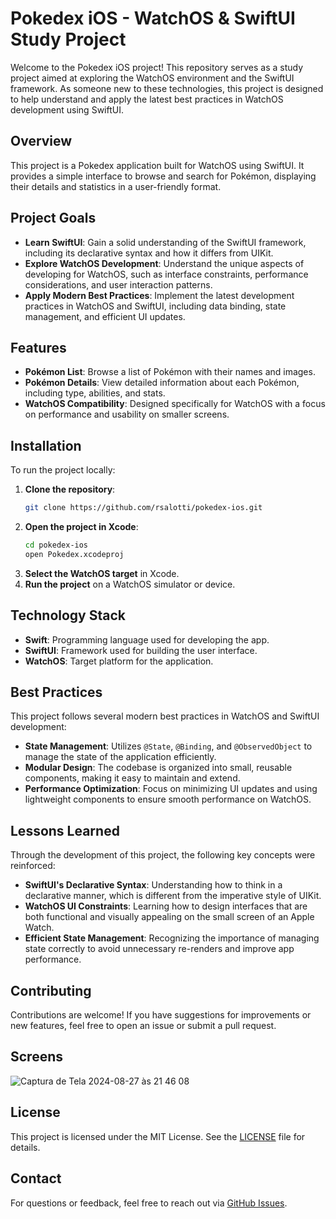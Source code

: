 
# Pokedex iOS - WatchOS & SwiftUI Study Project

Welcome to the Pokedex iOS project! This repository serves as a study project aimed at exploring the WatchOS environment and the SwiftUI framework. As someone new to these technologies, this project is designed to help understand and apply the latest best practices in WatchOS development using SwiftUI.

## Overview

This project is a Pokedex application built for WatchOS using SwiftUI. It provides a simple interface to browse and search for Pokémon, displaying their details and statistics in a user-friendly format.

## Project Goals

- **Learn SwiftUI**: Gain a solid understanding of the SwiftUI framework, including its declarative syntax and how it differs from UIKit.
- **Explore WatchOS Development**: Understand the unique aspects of developing for WatchOS, such as interface constraints, performance considerations, and user interaction patterns.
- **Apply Modern Best Practices**: Implement the latest development practices in WatchOS and SwiftUI, including data binding, state management, and efficient UI updates.

## Features

- **Pokémon List**: Browse a list of Pokémon with their names and images.
- **Pokémon Details**: View detailed information about each Pokémon, including type, abilities, and stats.
- **WatchOS Compatibility**: Designed specifically for WatchOS with a focus on performance and usability on smaller screens.

## Installation

To run the project locally:

1. **Clone the repository**:
   ```bash
   git clone https://github.com/rsalotti/pokedex-ios.git
   ```
2. **Open the project in Xcode**:
   ```bash
   cd pokedex-ios
   open Pokedex.xcodeproj
   ```
3. **Select the WatchOS target** in Xcode.
4. **Run the project** on a WatchOS simulator or device.

## Technology Stack

- **Swift**: Programming language used for developing the app.
- **SwiftUI**: Framework used for building the user interface.
- **WatchOS**: Target platform for the application.

## Best Practices

This project follows several modern best practices in WatchOS and SwiftUI development:

- **State Management**: Utilizes `@State`, `@Binding`, and `@ObservedObject` to manage the state of the application efficiently.
- **Modular Design**: The codebase is organized into small, reusable components, making it easy to maintain and extend.
- **Performance Optimization**: Focus on minimizing UI updates and using lightweight components to ensure smooth performance on WatchOS.

## Lessons Learned

Through the development of this project, the following key concepts were reinforced:

- **SwiftUI's Declarative Syntax**: Understanding how to think in a declarative manner, which is different from the imperative style of UIKit.
- **WatchOS UI Constraints**: Learning how to design interfaces that are both functional and visually appealing on the small screen of an Apple Watch.
- **Efficient State Management**: Recognizing the importance of managing state correctly to avoid unnecessary re-renders and improve app performance.

## Contributing

Contributions are welcome! If you have suggestions for improvements or new features, feel free to open an issue or submit a pull request.

## Screens
![Captura de Tela 2024-08-27 às 21 46 08](https://github.com/user-attachments/assets/409ca4bf-43e8-4a79-a96b-5ae350c9b977)


## License

This project is licensed under the MIT License. See the [LICENSE](LICENSE) file for details.

## Contact

For questions or feedback, feel free to reach out via [GitHub Issues](https://github.com/rsalotti/pokedex-ios/issues).
